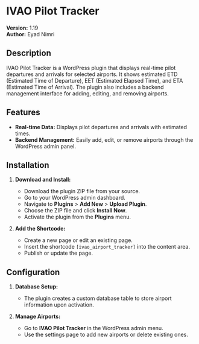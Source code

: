 # IVAO Pilot Tracker

**Version:** 1.19  
**Author:** Eyad Nimri

## Description

IVAO Pilot Tracker is a WordPress plugin that displays real-time pilot departures and arrivals for selected airports. It shows estimated ETD (Estimated Time of Departure), EET (Estimated Elapsed Time), and ETA (Estimated Time of Arrival). The plugin also includes a backend management interface for adding, editing, and removing airports.

## Features

- **Real-time Data:** Displays pilot departures and arrivals with estimated times.
- **Backend Management:** Easily add, edit, or remove airports through the WordPress admin panel.


## Installation

1. **Download and Install:**
   - Download the plugin ZIP file from your source.
   - Go to your WordPress admin dashboard.
   - Navigate to **Plugins** > **Add New** > **Upload Plugin**.
   - Choose the ZIP file and click **Install Now**.
   - Activate the plugin from the **Plugins** menu.

2. **Add the Shortcode:**
   - Create a new page or edit an existing page.
   - Insert the shortcode `[ivao_airport_tracker]` into the content area.
   - Publish or update the page.

## Configuration

1. **Database Setup:**
   - The plugin creates a custom database table to store airport information upon activation.

2. **Manage Airports:**
   - Go to **IVAO Pilot Tracker** in the WordPress admin menu.
   - Use the settings page to add new airports or delete existing ones.
